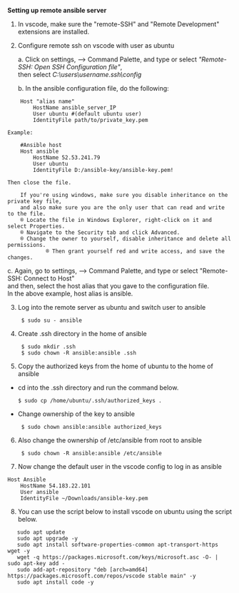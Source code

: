 **Setting up remote ansible server**
1. In vscode, make sure the "remote-SSH" and "Remote Development" extensions are installed.  
2. Configure remote ssh on vscode with user as ubuntu
    
   a. Click on settings, --> Command Palette, and type or select *"Remote-SSH: Open SSH Configuration file"*,  
   then select *C:\users\username\.ssh\config*
   
   b. In the ansible configuration file, do the following:
```
    Host "alias name"
        HostName ansible_server_IP
        User ubuntu #(default ubuntu user)
        IdentityFile path/to/private_key.pem
 ```
    Example:
```
    #Ansible host
    Host ansible
        HostName 52.53.241.79
        User ubuntu
        IdentityFile D:/ansible-key/ansible-key.pem!
```

	Then close the file.  
 
        If you're using windows, make sure you disable inheritance on the private key file,  
        and also make sure you are the only user that can read and write to the file. 
		® Locate the file in Windows Explorer, right-click on it and select Properties.
		® Navigate to the Security tab and click Advanced.
		® Change the owner to yourself, disable inheritance and delete all permissions.
            	® Then grant yourself red and write access, and save the changes.  
	      
c. Again, go to settings, --> Command Palette, and type or select "Remote-SSH: Connect to Host"  
        and then, select the host alias that you gave to the configuration file.  
        In the above example, host alias is ansible. 
   
3. Log into the remote server as ubuntu and switch user to ansible

        $ sudo su - ansible
4. Create .ssh directory in the home of ansible
   
        $ sudo mkdir .ssh
        $ sudo chown -R ansible:ansible .ssh
5. Copy the authorized keys from the home of ubuntu to the home of ansible
  - cd into the .ssh directory and run the command below.

        $ sudo cp /home/ubuntu/.ssh/authorized_keys .

  - Change ownership of the key to ansible

         $ sudo chown ansible:ansible authorized_keys
6. Also change the ownership of /etc/ansible from root to ansible

        $ sudo chown -R ansible:ansible /etc/ansible
7. Now change the default user in the vscode config to log in as ansible
```
Host Ansible
    HostName 54.183.22.101
    User ansible
    IdentityFile ~/Downloads/ansible-key.pem
```

8. You can use the script below to install vscode on ubuntu using the script below.
```   
   sudo apt update
   sudo apt upgrade -y
   sudo apt install software-properties-common apt-transport-https wget -y
   wget -q https://packages.microsoft.com/keys/microsoft.asc -O- | sudo apt-key add -
   sudo add-apt-repository "deb [arch=amd64] https://packages.microsoft.com/repos/vscode stable main" -y
   sudo apt install code -y
```
